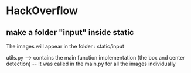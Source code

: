 # HackOverflow

## make a folder "input" inside static

The images will appear in the folder : static/input 

utils.py --> contains the main function implementation (the box and center detection)
          -- It was called in the main.py for all the images individually
